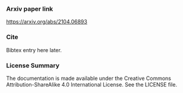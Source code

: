 

### Arxiv paper link 
https://arxiv.org/abs/2104.06893

### Cite

Bibtex entry here later.


### License Summary

The documentation is made available under the Creative Commons Attribution-ShareAlike 4.0 International License. See the LICENSE file.
